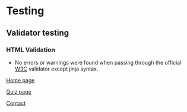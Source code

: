 # Testing

## Validator testing

### HTML Validation

- No errors or warnings were found when passing through the official [W3C](https://validator.w3.org/) validator except jinja syntax.

[Home page](https://validator.w3.org/nu/?doc=https%3A%2F%2Fjogorska.github.io%2Fhackathon-team-1%2F)

[Quiz page](https://validator.w3.org/nu/?doc=https%3A%2F%2Fjogorska.github.io%2Fhackathon-team-1%2Fquiz.html)

[Contact](https://validator.w3.org/nu/?doc=https%3A%2F%2Fjogorska.github.io%2Fhackathon-team-1%2Fcontact.html)

